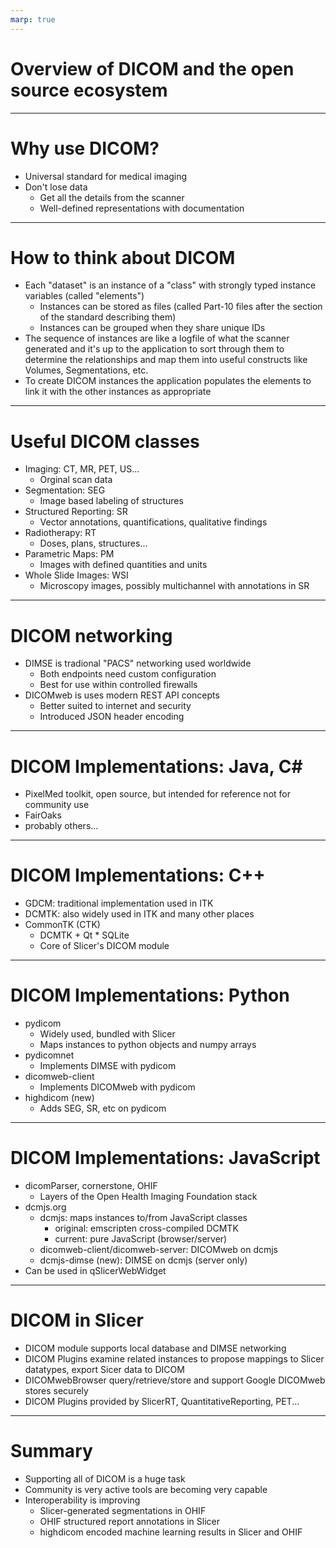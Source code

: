 ```yaml
---
marp: true
---
```


# Overview of DICOM and the open source ecosystem


---

# Why use DICOM?
* Universal standard for medical imaging
* Don't lose data
  * Get all the details from the scanner
  * Well-defined representations with documentation

---

# How to think about DICOM
* Each "dataset" is an instance of a "class" with strongly typed instance variables (called "elements")
    * Instances can be stored as files (called Part-10 files after the section of the standard describing them)
    * Instances can be grouped when they share unique IDs
* The sequence of instances are like a logfile of what the scanner generated and it's up to the application to sort through them to determine the relationships and map them into useful constructs like Volumes, Segmentations, etc.
* To create DICOM instances the application populates the elements to link it with the other instances as appropriate

---

# Useful DICOM classes
* Imaging: CT, MR, PET, US...
    * Orginal scan data
* Segmentation: SEG
    * Image based labeling of structures
* Structured Reporting: SR
    * Vector annotations, quantifications, qualitative findings
* Radiotherapy: RT
    * Doses, plans, structures...
* Parametric Maps: PM
    * Images with defined quantities and units
* Whole Slide Images: WSI
    * Microscopy images, possibly multichannel with annotations in SR 

---

# DICOM networking
* DIMSE is tradional "PACS" networking used worldwide
  * Both endpoints need custom configuration
  * Best for use within controlled firewalls
* DICOMweb is uses modern REST API concepts
  * Better suited to internet and security
  * Introduced JSON header encoding

---

# DICOM Implementations: Java, C#
* PixelMed toolkit, open source, but intended for reference not for community use
* FairOaks
* probably others...

---

# DICOM Implementations: C++
* GDCM: traditional implementation used in ITK
* DCMTK: also widely used in ITK and many other places
* CommonTK (CTK)
    * DCMTK + Qt * SQLite
    * Core of Slicer's DICOM module

---

# DICOM Implementations: Python
* pydicom
    * Widely used, bundled with Slicer
    * Maps instances to python objects and numpy arrays
* pydicomnet
    * Implements DIMSE with pydicom
* dicomweb-client
    * Implements DICOMweb with pydicom
* highdicom (new)
    * Adds SEG, SR, etc on pydicom
---

# DICOM Implementations: JavaScript
* dicomParser, cornerstone, OHIF
    * Layers of the Open Health Imaging Foundation stack
* dcmjs.org
    * dcmjs: maps instances to/from JavaScript classes
        * original: emscripten cross-compiled DCMTK
        * current: pure JavaScript (browser/server)
    * dicomweb-client/dicomweb-server: DICOMweb on dcmjs
    * dcmjs-dimse (new): DIMSE on dcmjs (server only)
* Can be used in qSlicerWebWidget

---

# DICOM in Slicer
* DICOM module supports local database and DIMSE networking
* DICOM Plugins examine related instances to propose mappings to Slicer datatypes, export Sicer data to DICOM
* DICOMwebBrowser query/retrieve/store and support Google DICOMweb stores securely
* DICOM Plugins provided by SlicerRT, QuantitativeReporting, PET...

---

# Summary
* Supporting all of DICOM is a huge task
* Community is very active tools are becoming very capable
* Interoperability is improving
    * Slicer-generated segmentations in OHIF
    * OHIF structured report annotations in Slicer
    * highdicom encoded machine learning results in Slicer and OHIF